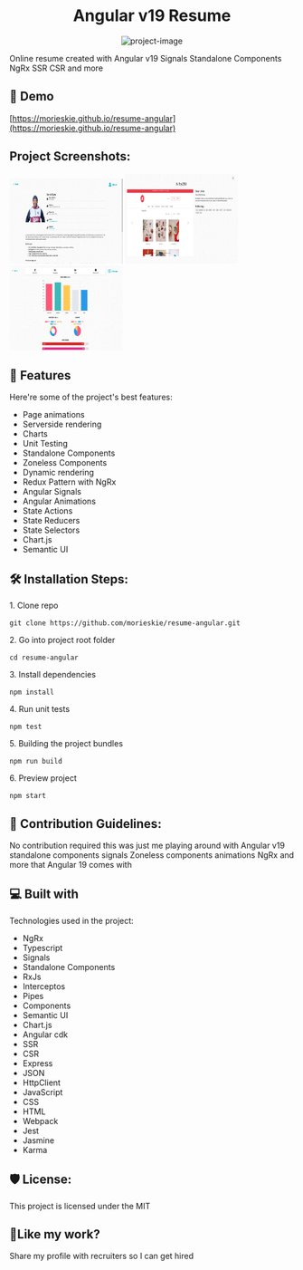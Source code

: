 <h1 align="center" id="title">Angular v19 Resume</h1>

<p align="center"><img src="https://socialify.git.ci/morieskie/resume-angular/image?language=1&amp;name=1&amp;owner=1&amp;stargazers=1&amp;theme=Light" alt="project-image"></p>

<p id="description">Online resume created with Angular v19 Signals Standalone Components NgRx SSR CSR and more</p>

<h2>🚀 Demo</h2>

[https://morieskie.github.io/resume-angular](https://morieskie.github.io/resume-angular)

<h2>Project Screenshots:</h2>

<img src="https://raw.githubusercontent.com/morieskie/resume-angular/88ce110371f8884e98370586b22594416e702784/screenshots/about.png" alt="project-screenshot" width="200" height="150/">

<img src="https://raw.githubusercontent.com/morieskie/resume-angular/88ce110371f8884e98370586b22594416e702784/screenshots/projects.png" alt="project-screenshot" width="200" height="159/">

<img src="https://raw.githubusercontent.com/morieskie/resume-angular/88ce110371f8884e98370586b22594416e702784/screenshots/skills.png" alt="project-screenshot" width="200" height="150/">

  
  
<h2>🧐 Features</h2>

Here're some of the project's best features:

*   Page animations
*   Serverside rendering
*   Charts
*   Unit Testing
*   Standalone Components
*   Zoneless Components
*   Dynamic rendering
*   Redux Pattern with NgRx
*   Angular Signals
*   Angular Animations
*   State Actions
*   State Reducers
*   State Selectors
*   Chart.js
*   Semantic UI

<h2>🛠️ Installation Steps:</h2>

<p>1. Clone repo</p>

```
git clone https://github.com/morieskie/resume-angular.git
```

<p>2. Go into project root folder</p>

```
cd resume-angular
```

<p>3. Install dependencies</p>

```
npm install
```

<p>4. Run unit tests</p>

```
npm test
```

<p>5. Building the project bundles</p>

```
npm run build
```

<p>6. Preview project</p>

```
npm start
```

<h2>🍰 Contribution Guidelines:</h2>

No contribution required this was just me playing around with Angular v19 standalone components signals Zoneless components animations NgRx and more that Angular 19 comes with

  
  
<h2>💻 Built with</h2>

Technologies used in the project:

*   NgRx
*   Typescript
*   Signals
*   Standalone Components
*   RxJs
*   Interceptos
*   Pipes
*   Components
*   Semantic UI
*   Chart.js
*   Angular cdk
*   SSR
*   CSR
*   Express
*   JSON
*   HttpClient
*   JavaScript
*   CSS
*   HTML
*   Webpack
*   Jest
*   Jasmine
*   Karma

<h2>🛡️ License:</h2>

This project is licensed under the MIT

<h2>💖Like my work?</h2>

Share my profile with recruiters so I can get hired